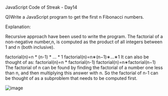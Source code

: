 JavaScript Code of Streak - Day14

Q)Write a JavaScript program to get the first n Fibonacci numbers.

Explanation:

Recursive approach have been used to write the program.
The factorial of a non-negative number,n, is computed as the product of all integers between 1 and n (both inclusive).

 factorial(n)=n * (n-1) * ... * 1
 factorial(n)=n∗(n−1)∗...∗1
It can also be thought of as:
 factorial(n)=n * factorial(n-1)
 factorial(n)=n∗factorial(n−1)
The factorial of n can be found by finding the factorial of a number one less than n, and then multiplying this answer with n.
So the factorial of n-1 can be thought of as a subproblem that needs to be computed first.

![image](https://user-images.githubusercontent.com/117966470/213623403-d298018f-686a-4931-a941-d2b895549ad9.png)


